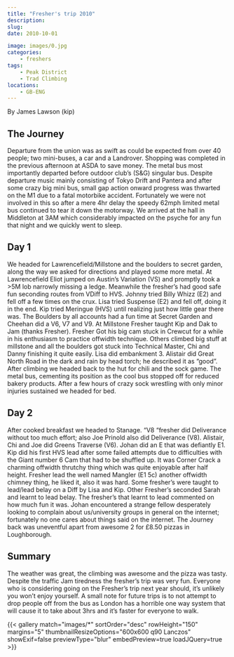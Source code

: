 ```yaml
---
title: "Fresher's trip 2010"
description: 
slug: 
date: 2010-10-01

image: images/0.jpg
categories:
    - freshers
tags:
    - Peak District
    - Trad Climbing
locations:
    - GB-ENG
---
```


By James Lawson (kip)

## The Journey
Departure from the union was as swift as could be expected from over 40 people; two mini-buses, a car
and a Landrover. Shopping was completed in the previous afternoon at ASDA to save money. The
metal bus most importantly departed before outdoor club’s (S&G) singular bus.
Despite departure music mainly consisting of Tokyo Drift and Pantera and after some crazy big
mini bus, small gap action onward progress was thwarted on the M1 due to a fatal motorbike accident.
Fortunately we were not involved in this so after a mere 4hr delay the speedy 62mph limited metal bus
continued to tear it down the motorway. We arrived at the hall in Middleton at 3AM which
considerably impacted on the psyche for any fun that night and we quickly went to sleep.

## Day 1
We headed for Lawrencefield/Millstone and the boulders to secret garden, along the way we asked for
directions and played some more metal. At Lawrencefield Eliot jumped on Austin’s Variation (VS) and
promptly took a >5M lob narrowly missing a ledge. Meanwhile the fresher’s had good safe fun
seconding routes from VDiff to HVS. Johnny tried Billy Whizz (E2) and fell off a few times on the crux.
Lisa tried Suspense (E2) and fell off, doing it in the end. Kip tried Meringue (HVS) until realizing just how
little gear there was.
The Boulders by all accounts had a fun time at Secret Garden and Cheehan did a V6, V7 and V9.
At Millstone Fresher taught Kip and Dak to Jam (thanks Fresher). Fresher Got his big cam stuck in
Crewcut for a while in his enthusiasm to practice offwidth technique. Others climbed big stuff at
millstone and all the boulders got stuck into Technical Master, Chi and Danny finishing it quite easily.
Lisa did embankment 3. Alistair did Great North Road in the dark and rain by head torch; he described it
as “good”.
After climbing we headed back to the hut for chili and the sock game. The metal bus, cementing its
position as the cool bus stopped off for reduced bakery products. After a few hours of crazy sock
wrestling with only minor injuries sustained we headed for bed.


## Day 2
After cooked breakfast we headed to Stanage. “V8 “fresher did Deliverance without too much effort;
also Joe Prinold also did Deliverance (V8). Alistair, Chi and Joe did Greens Traverse (V6). Johan did an E
that was defiantly E1. Kip did his first HVS lead after some failed attempts due to difficulties with the
Giant number 6 Cam that had to be shuffled up. It was Corner Crack a charming offwidth thrutchy thing
which was quite enjoyable after half height. Fresher lead the well named Mangler (E1 5c) another
offwidth chimney thing, he liked it, also it was hard. Some fresher’s were taught to lead/lead belay on a
Diff by Lisa and Kip. Other Fresher’s seconded Sarah and learnt to lead belay. The fresher’s that learnt
to lead commented on how much fun it was. Johan encountered a strange fellow desperately looking to
complain about us/university groups in general on the internet; fortunately no one cares about things
said on the internet. The Journey back was uneventful apart from awesome 2 for £8.50 pizzas in
Loughborough.


## Summary

The weather was great, the climbing was awesome and the pizza was tasty. Despite the traffic Jam
tiredness the fresher’s trip was very fun. Everyone who is considering going on the Fresher’s trip next
year should, it’s unlikely you won’t enjoy yourself. A small note for future trips is to not attempt to drop people off from the bus as London has a horrible one way system that will cause it to take about 3hrs
and it’s faster for everyone to walk.


{{< gallery match="images/*" sortOrder="desc" rowHeight="150" margins="5" thumbnailResizeOptions="600x600 q90 Lanczos" showExif=false previewType="blur" embedPreview=true loadJQuery=true >}}



